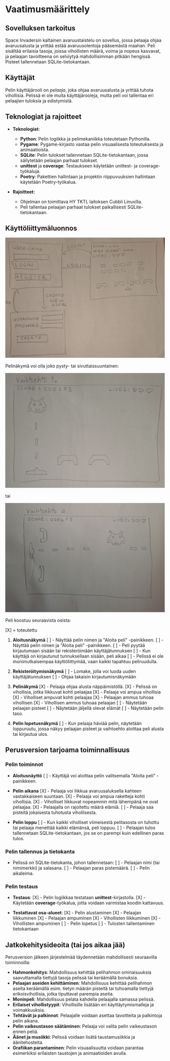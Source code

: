 # Vaatimusmäärittely

## Sovelluksen tarkoitus

Space Invadersin kaltainen avaruustaistelu on sovellus, jossa pelaaja ohjaa avaruusalusta ja yrittää estää avaruusolentoja pääsemästä maahan. Peli sisältää erilaisia tasoja, joissa vihollisten määrä, voima ja nopeus kasvavat, ja pelaajan tavoitteena on selviytyä mahdollisimman pitkään hengissä. Pisteet tallennetaan SQLite-tietokantaan. 

## Käyttäjät

Pelin käyttäjärooli on _pelaaja_, joka ohjaa avaruusalusta ja yrittää tuhota vihollisia. Pelissä ei ole muita käyttäjärooleja, mutta peli voi tallentaa eri pelaajien tuloksia ja edistymistä.

## Teknologiat ja rajoitteet

- **Teknologiat:**
  - **Python**: Pelin logiikka ja pelimekaniikka toteutetaan Pythonilla.
  - **Pygame**: Pygame-kirjasto vastaa pelin visuaalisesta toteutuksesta ja animaatioista.
  - **SQLite**: Pelin tulokset tallennetaan SQLite-tietokantaan, jossa säilytetään pelaajan parhaat tulokset.
  - **unittest** ja **coverage**: Testaukseen käytetään unittest- ja coverage-työkaluja.
  - **Poetry**: Pakettien hallintaan ja projektin riippuvuuksien hallintaan käytetään Poetry-työkalua.

- **Rajoitteet:**
  - Ohjelman on toimittava HY TKTL laitoksen Cubbli Linuxilla.
  - Peli tallentaa pelaajan parhaat tulokset paikallisesti SQLite-tietokantaan.

## Käyttöliittymäluonnos

![](./kuvat/ui_layout.jpg)

Pelinäkymä voi olla joko pysty- tai sivuttaissuuntainen:

![](./kuvat/game_layout1.jpg)

tai 

![](./kuvat/game_layout2.jpg)

Peli koostuu seuraavista osista:

[X] = toteutettu

1. **Aloitusnäkymä**
[ ]   - Näyttää pelin nimen ja "Aloita peli" -painikkeen.
[ ]   - Näyttää pelin nimen ja "Aloita peli" -painikkeen.
[ ]   - Peli pyytää kirjautumaan sisään tai rekisteröimään käyttäjätunnuksen
[ ]   - Kun käyttäjä on kirjautunut tunnuksellaan sisään, peli alkaa
[ ]   - Pelissä ei ole monimutkaisempaa käyttöliittymää, vaan kaikki tapahtuu peliruudulla.

2. **Rekisteröitymisnäkymä**
[ ]   - Lomake, jolla voi luoda uuden käyttäjätunnuksen
[ ]   - Ohjaa takaisin kirjautumisnäkymään 

3. **Pelinäkymä**
[X]   - Pelaaja ohjaa alusta näppäimistöllä.
[X]   - Pelissä on vihollisia, jotka liikkuvat kohti pelaajaa
[X]   - Pelaaja voi ampua vihollisia
[X]   - Viholliset ampuvat kohti pelaajaa
[X]   - Pelaajan ammus tuhoaa vihollisen
[X]   - Vihollisen ammus tuhoaa pelaajan
[ ]   - Näytetään pelaajan pisteet
[ ]   - Näytetään jäljellä olevat elämät
[ ]   - Näytetään pelin taso.
 
4. **Pelin lopetusnäkymä**
[ ]   - Kun pelaaja häviää pelin, näytetään loppuruutu, jossa näkyy pelaajan pisteet ja vaihtoehto aloittaa peli alusta tai kirjautua ulos.

## Perusversion tarjoama toiminnallisuus

### Pelin toiminnot

- **Aloitusnäyttö**
[ ]  - Käyttäjä voi aloittaa pelin valitsemalla "Aloita peli" -painikkeen.
  
- **Pelin aikana**
[X] - Pelaaja voi liikkua avaruusaluksella kahteen vastakkaiseen suuntaan.
[X] - Pelaaja voi ampua raketteja kohti vihollisia.
[X] - Viholliset liikkuvat nopeammin mitä lähempänä ne ovat pelaajaa.
[X] - Pelaajalla on rajoitettu määrä elämiä.
[ ] - Pelaaja saa pisteitä jokaisesta tuhotusta vihollisesta.
  
- **Pelin loppu**
[ ] - Kun kaikki viholliset viimeisestä pelitasosta on tuhottu tai pelaaja menettää kaikki elämänsä, peli loppuu.
[ ] - Pelaajan tulos tallennetaan SQLite-tietokantaan, jos se on parempi kuin edellinen paras tulos.

### Pelin tallennus ja tietokanta

- Pelissä on SQLite-tietokanta, johon tallennetaan:
[ ] - Pelaajan nimi (tai nimimerkki) ja salasana.
[ ] - Pelaajan paras pistemäärä.
[ ] - Pelin aikaleima.

### Pelin testaus

- **Testaus**:
[X]  - Pelin logiikkaa testataan **unittest**-kirjastolla.
[X]  - Käytetään **coverage**-työkalua, jotta voidaan varmistaa koodin kattavuus.
  
- **Testattavat osa-alueet**:
[X]  - Pelin alustaminen
[X]  - Pelaajan liikkuminen
[X]  - Pelaajan ampuminen
[X]  - Vihollisten liikkuminen
[X]  - Vihollisten ampuminen 
[ ]  - Pelin lopetus
[ ]  - Tulosten tallentaminen tietokantaan

## Jatkokehitysideoita (tai jos aikaa jää)

Perusversion jälkeen järjestelmää täydennetään mahdollisesti seuraavilla toiminnoilla:

- **Hahmonkehitys**: Mahdollisuus kehittää pelihahmon ominaisuuksia saavuttamalla tiettyjä tasoja pelissä tai keräämällä bonuksia.
- **Pelaajan aseiden kehittäminen**: Mahdollisuus kehittää pelihahmon aseita keräämällä esim. tietyn määrän pisteitä tai tuhoamalla tiettyjä erikoisvihollisia, jotka tiputtavat parempia aseita. 
- **Moninpeli**: Mahdollisuus pelata kahdella pelaajalla samassa pelissä.
- **Erilaiset vihollistyypit**: Vihollisille lisätään eri käyttäytymismalleja ja voimakkuuksia.
- **Tehtävät ja palkinnot**: Pelaajalle voidaan asettaa tavoitteita ja palkintoja pelin aikana.
- **Pelin vaikeustason säätäminen**: Pelaaja voi valita pelin vaikeustason ennen peliä.
- **Äänet ja musiikki**: Pelissä voidaan lisätä taustamusiikkia ja äänitehosteita.
- **Grafiikan parantaminen**: Pelin visuaalisuutta voidaan parantaa esimerkiksi erilaisten taustojen ja animaatioiden avulla.
